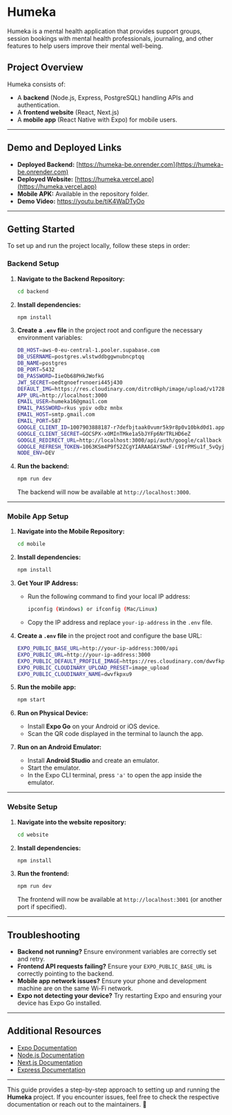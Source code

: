 # Humeka

Humeka is a mental health application that provides support groups, session bookings with mental health professionals, journaling, and other features to help users improve their mental well-being.

## Project Overview

Humeka consists of:

- A **backend** (Node.js, Express, PostgreSQL) handling APIs and authentication.
- A **frontend website** (React, Next.js)
- A **mobile app** (React Native with Expo) for mobile users.

---

## Demo and Deployed Links

- **Deployed Backend:** [https://humeka-be.onrender.com](https://humeka-be.onrender.com)
- **Deployed Website:** [https://humeka.vercel.app](https://humeka.vercel.app)
- **Mobile APK:** Available in the repository folder.
- **Demo Video:** https://youtu.be/tiK4WaDTyOo

---

## Getting Started

To set up and run the project locally, follow these steps in order:

### Backend Setup

1. **Navigate to the Backend Repository:**

   ```sh
   cd backend
   ```

2. **Install dependencies:**

   ```sh
   npm install
   ```

3. **Create a `.env` file** in the project root and configure the necessary environment variables:

   ```sh
   DB_HOST=aws-0-eu-central-1.pooler.supabase.com
   DB_USERNAME=postgres.wlstwddbggwnubncptqq
   DB_NAME=postgres
   DB_PORT=5432
   DB_PASSWORD=IieOb68PHkJWofkG
   JWT_SECRET=oedtgnoefrvnoeri445j430
   DEFAULT_IMG=https://res.cloudinary.com/ditrc0kph/image/upload/v1728993080/uz09qzzz2naxhrzbea7r.png
   APP_URL=http://localhost:3000
   EMAIL_USER=humeka16@gmail.com
   EMAIL_PASSWORD=rkus ypiv odbz mnbx
   EMAIL_HOST=smtp.gmail.com
   EMAIL_PORT=587
   GOOGLE_CLIENT_ID=1007903888187-r7defbjtaak0vumr5k9r8p0v10bkd0d1.apps.googleusercontent.com
   GOOGLE_CLIENT_SECRET=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
   GOOGLE_REDIRECT_URL=http://localhost:3000/api/auth/google/callback
   GOOGLE_REFRESH_TOKEN=1063KSm4P9f52ZCgYIARAAGAYSNwF-L9IrPMSu1f_5vQyjQmmBzSHcgvjffpqFXtZqYQ3LktUvwrCWxuA_h0mgd7YgVcgz3xBrIrI
   NODE_ENV=DEV
   ```

4. **Run the backend:**
   ```sh
   npm run dev
   ```
   The backend will now be available at `http://localhost:3000`.

---

### Mobile App Setup

1. **Navigate into the Mobile Repository:**

   ```sh
   cd mobile
   ```

2. **Install dependencies:**

   ```sh
   npm install
   ```

3. **Get Your IP Address:**

   - Run the following command to find your local IP address:
     ```sh
     ipconfig (Windows) or ifconfig (Mac/Linux)
     ```
   - Copy the IP address and replace `your-ip-address` in the `.env` file.

4. **Create a `.env` file** in the project root and configure the base URL:

   ```sh
   EXPO_PUBLIC_BASE_URL=http://your-ip-address:3000/api
   EXPO_PUBLIC_URL=http://your-ip-address:3000
   EXPO_PUBLIC_DEFAULT_PROFILE_IMAGE=https://res.cloudinary.com/dwvfkpxu9/image/upload/v1740585371/boy_lhrvrl.png
   EXPO_PUBLIC_CLOUDINARY_UPLOAD_PRESET=image_upload
   EXPO_PUBLIC_CLOUDINARY_NAME=dwvfkpxu9
   ```

5. **Run the mobile app:**

   ```sh
   npm start
   ```

6. **Run on Physical Device:**

   - Install **Expo Go** on your Android or iOS device.
   - Scan the QR code displayed in the terminal to launch the app.

7. **Run on an Android Emulator:**
   - Install **Android Studio** and create an emulator.
   - Start the emulator.
   - In the Expo CLI terminal, press `'a'` to open the app inside the emulator.

---

### Website Setup

1. **Navigate into the website repository:**

   ```sh
   cd website
   ```

2. **Install dependencies:**

   ```sh
   npm install
   ```

3. **Run the frontend:**
   ```sh
   npm run dev
   ```
   The frontend will now be available at `http://localhost:3001` (or another port if specified).

---

## Troubleshooting

- **Backend not running?** Ensure environment variables are correctly set and retry.
- **Frontend API requests failing?** Ensure your `EXPO_PUBLIC_BASE_URL` is correctly pointing to the backend.
- **Mobile app network issues?** Ensure your phone and development machine are on the same Wi-Fi network.
- **Expo not detecting your device?** Try restarting Expo and ensuring your device has Expo Go installed.

---

## Additional Resources

- [Expo Documentation](https://docs.expo.dev/)
- [Node.js Documentation](https://nodejs.org/)
- [Next.js Documentation](https://nextjs.org/)
- [Express Documentation](https://expressjs.com/)

---

This guide provides a step-by-step approach to setting up and running the **Humeka** project. If you encounter issues, feel free to check the respective documentation or reach out to the maintainers. 🚀
